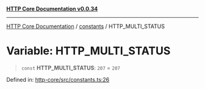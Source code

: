 [**HTTP Core Documentation v0.0.34**](../../README.md)

***

[HTTP Core Documentation](../../modules.md) / [constants](../README.md) / HTTP\_MULTI\_STATUS

# Variable: HTTP\_MULTI\_STATUS

> `const` **HTTP\_MULTI\_STATUS**: `207` = `207`

Defined in: [http-core/src/constants.ts:26](https://github.com/stonemjs/http-core/blob/6ce19e93bd5f8b28975217f6c01558c07c7c03c7/src/constants.ts#L26)
